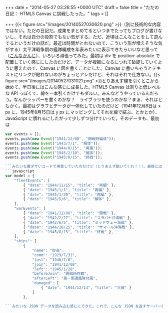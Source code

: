 
+++
date = "2014-05-27 03:26:55 +0000 UTC"
draft = false
title = "ただの日記： HTML5 Canvas に挑戦したった。"
tags = []

+++
{{< figure src="/images/20140527030620.png"  >}}（別に技術的な内容ではない。ただの日記だ。成果をまとめてるといつまでたってもブログが書けないし、それは自分の役割でもない気がする。ただ、近頃はこんなことをして遊んでるというだけの話だ。最近は時間がとれないので、こういう形が増えそうな気がする）太平洋戦争期の艦隊編成を年表みたいに表示できたらいいなと思って（<a href="http://www.jyai.net/military/data-08/kuchikutai_00.htm">こんなかんじ</a>）、いろいろ頑張ってみた。最初は div を position: absolute で配置していく感じにしたのだけど、データが複雑になるにつれて破綻していくように思えたので、Canvas に図を書くことにした。Canvas に書いちゃうとテキストにリンクが貼れないのがちょっとアレだけど、それはそれで仕方ない。{{< figure src="/images/20140527031021.png"  >}}とりあえず線を引くとこから始めて、半日後にはこんな感じに成長した。HTML5 Canvas は割りと低レベルな API っぽくて、線を一本引くだけでもダルい。みんなどうやっているんだろう。なんかラッパーを書くのかな？　ライブラリを使うのかな？まぁ、それはともかく。最初はグラフとデータが一体化していたのだけど（1941年12月8日は x px に、1945年8月15日は y px にマッピングしてそれを線で結ぶ、とかとか）、JavaScript に慣れるにしたがって少しずつ分けていった。そのデータも、最初は
```javascript
var events = [];
events.push(new Event("1941/12/08", "開戦時編成"));
events.push(new Event("1943/7/1", "解体"));
events.push(new Event("1944/8/15", "再建"));
events.push(new Event("1945/2/10", "解体"));
events.push(new Event("1945/8/15", "終戦"));

```みたいな糞ダサいコードで用意していたのだけど（とりあえず動いてくれ！！）、最後には
```javascript
var model = {
    "fleetEvents": [
        { "date": "1944/11/15", "title": "再編" },
        { "date": "1945/1/1", "title": "再編" },
        { "date": "1945/1/20", "title": "再編" },
        { "date": "1945/5/6", "title": "解体" },
    ],
    "warEvents": [
        { "date": "1941/12/08", "title": "開戦" },
        { "date": "1942/2/27", "title": "スラバヤ沖海戦" },
        { "date": "1942/6/5", "title": "ミッドウェー海戦" },
        { "date": "1944/10/25", "title": "サマール沖海戦" },
        { "date": "1945/8/15", "title": "終戦" },
    ],
    "ships": [
        {
            "name": "妙高",
            "comm": "1929/7/31",
            "lost": "1946/7/8",
            "join": "1941/12/08",
            "left": "1945/1/20",
            "beforeJoin": "開戦時在籍",
            "afterLeft": "第一南遣艦隊付属",
            "damaged": [
                { "date": "1944/12/13", "title": "大破" }
            ]
        },

```みたいな JSON データを読み込む感じにできた。これで、こんな JSON を返すサーバーを作れば動的にグラフが書けるハズ（今度はどうやってサーバーを書けばいいかわからん。Dapper で少し考えてみたけど、自分は結合とかよくわかってないから SQL だけでサクッと書けない。まぁ、C# で書けばいいのか）。{{< figure src="/images/20140527031652.png"  >}}最初のスクリーンショットは第二駆逐艦のデータを使ったけど、次は同じプレゼンテーションコードに第五戦隊のデータをぶち込んでみた。テキストが被りまくってるのを除けば、だいたいうまくできてる（ってことは、ちゃんとデータとビューが分離できたってことなのかな？）。あとは measureText() でちゃんとテキストの大きさを図って、ずらして描画していけばいいはず。ちょっと JavaScript が楽しくなってきた。いまだに文法あんまり覚えてなくて、細かいところでハマって時間を浪費しているけれど、これから先 C# しかわかんないのもどうかと思うので頑張る。


